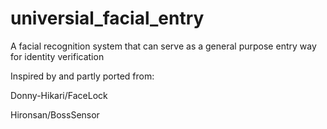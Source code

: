 # universial_facial_entry
A facial recognition system that can serve as a general purpose entry way for identity verification

Inspired by and partly ported from:

Donny-Hikari/FaceLock

Hironsan/BossSensor
